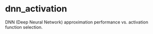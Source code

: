 ﻿# dnn_activation
DNN (Deep Neural Network) approximation performance vs. activation function selection. 

